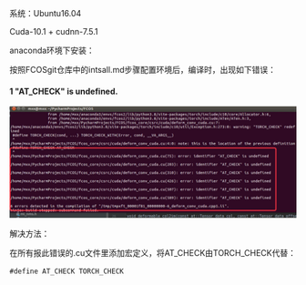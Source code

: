 系统：Ubuntu16.04

Cuda-10.1 + cudnn-7.5.1

anaconda环境下安装：

按照FCOSgit仓库中的intsall.md步骤配置环境后，编译时，出现如下错误：

#### 1 "AT_CHECK" is undefined.

![image-20200530144234198](../imgs/FCOS-error1.png)

解决方法：

在所有报此错误的.cu文件里添加宏定义，将AT_CHECK由TORCH_CHECK代替：

```
#define AT_CHECK TORCH_CHECK
```

